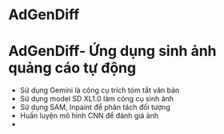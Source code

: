 ﻿# AdGenDiff
# AdGenDiff- Ứng dụng sinh ảnh quảng cáo tự động 
- Sử dụng Gemini là công cụ trích tóm tắt văn bản
- Sử dụng model SD XL1.0 làm công cụ sinh ảnh
- Sử dụng SAM, Inpaint để phân tách đối tượng
- Huấn luyện mô hình CNN để đánh giá ảnh
- 
